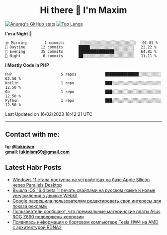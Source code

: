 ## <h1 align="center">Hi there 👋 I'm Maxim</h1>

[![Anurag's GitHub stats](https://github-readme-stats.vercel.app/api?username=lukinism)](https://github.com/anuraghazra/github-readme-stats) [![Top Langs](https://github-readme-stats.vercel.app/api/top-langs/?username=lukinism)](https://github.com/anuraghazra/github-readme-stats)

<!--START_SECTION:waka-->
**I'm a Night 🦉** 

```text
🌞 Morning        1 commits       ░░░░░░░░░░░░░░░░░░░░░░░░░   01.85 % 
🌆 Daytime       12 commits       █████░░░░░░░░░░░░░░░░░░░░   22.22 % 
🌃 Evening       35 commits       ████████████████░░░░░░░░░   64.81 % 
🌙 Night          6 commits       ██░░░░░░░░░░░░░░░░░░░░░░░   11.11 % 

```


**I Mostly Code in PHP** 

```text
PHP                      5 repos             ███████████████░░░░░░░░░░   62.50 % 
Kotlin                   1 repo              ███░░░░░░░░░░░░░░░░░░░░░░   12.50 % 
Go                       1 repo              ███░░░░░░░░░░░░░░░░░░░░░░   12.50 % 
Python                   1 repo              ███░░░░░░░░░░░░░░░░░░░░░░   12.50 % 

```



 Last Updated on 16/02/2023 18:42:21 UTC
<!--END_SECTION:waka-->
___
## Contact with me:
**tg: [@lukinism](https://t.me/lukinism)  
gmail: lukinism69@gmail.com**

## Latest Habr Posts
<!-- BLOG-POST-LIST:START -->
- [Windows 11 стала доступна на устройствах на базе Apple Silicon через Parallels Desktop](https://habr.com/ru/post/717534/)
- [Вышла iOS 16.4 beta 1: печать свайпами на русском языке и новые уведомления в движке Webkit](https://habr.com/ru/post/717532/)
- [Google разрешила пользователям редактировать свои интересы для показа рекламы](https://habr.com/ru/post/717386/)
- [Пользователи сообщают, что премиальные материнские платы Asus ROG Z690 подвержены коррозии](https://habr.com/ru/post/717366/)
- [Появилась информация о бортовом компьютере Tesla HW4 на AMD с архитектурой RDNA2](https://habr.com/ru/post/717354/)
<!-- BLOG-POST-LIST:END -->
